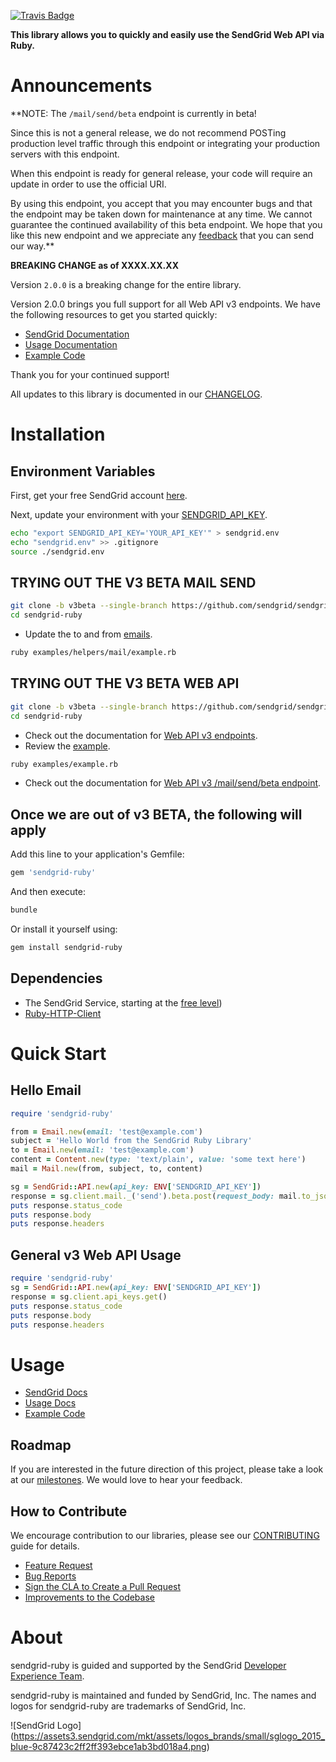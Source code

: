 [![Travis Badge](https://travis-ci.org/sendgrid/sendgrid-ruby.svg?branch=v3beta)](https://travis-ci.org/sendgrid/sendgrid-ruby)


**This library allows you to quickly and easily use the SendGrid Web API via Ruby.**

# Announcements

**NOTE: The `/mail/send/beta` endpoint is currently in beta!

Since this is not a general release, we do not recommend POSTing production level traffic through this endpoint or integrating your production servers with this endpoint.

When this endpoint is ready for general release, your code will require an update in order to use the official URI.

By using this endpoint, you accept that you may encounter bugs and that the endpoint may be taken down for maintenance at any time. We cannot guarantee the continued availability of this beta endpoint. We hope that you like this new endpoint and we appreciate any [feedback](dx+mail-beta@sendgrid.com) that you can send our way.**

**BREAKING CHANGE as of XXXX.XX.XX**

Version `2.0.0` is a breaking change for the entire library.

Version 2.0.0 brings you full support for all Web API v3 endpoints. We
have the following resources to get you started quickly:

-   [SendGrid
    Documentation](https://sendgrid.com/docs/API_Reference/Web_API_v3/index.html)
-   [Usage
    Documentation](https://github.com/sendgrid/sendgrid-ruby/tree/v3beta/USAGE.md)
-   [Example
    Code](https://github.com/sendgrid/sendgrid-ruby/tree/v3beta/examples)

Thank you for your continued support!

All updates to this library is documented in our [CHANGELOG](https://github.com/sendgrid/sendgrid-ruby/blob/v3beta/CHANGELOG.md).

# Installation

## Environment Variables

First, get your free SendGrid account [here](https://sendgrid.com/free?source=sendgrid-ruby).

Next, update your environment with your [SENDGRID_API_KEY](https://app.sendgrid.com/settings/api_keys).

```bash
echo "export SENDGRID_API_KEY='YOUR_API_KEY'" > sendgrid.env
echo "sendgrid.env" >> .gitignore
source ./sendgrid.env
```
## TRYING OUT THE V3 BETA MAIL SEND

```bash
git clone -b v3beta --single-branch https://github.com/sendgrid/sendgrid-ruby.git
cd sendgrid-ruby
```

* Update the to and from [emails](https://github.com/sendgrid/sendgrid-ruby/blob/v3beta/examples/helpers/mail/example.rb#L7).

```bash
ruby examples/helpers/mail/example.rb
```

## TRYING OUT THE V3 BETA WEB API

```bash
git clone -b v3beta --single-branch https://github.com/sendgrid/sendgrid-ruby.git
cd sendgrid-ruby
```

* Check out the documentation for [Web API v3 endpoints](https://sendgrid.com/docs/API_Reference/Web_API_v3/index.html).
* Review the [example](https://github.com/sendgrid/sendgrid-ruby/blob/v3beta/examples).

```bash
ruby examples/example.rb
```

* Check out the documentation for [Web API v3 /mail/send/beta endpoint](https://sendgrid.com/docs/API_Reference/Web_API_v3/Mail/index.html).

## Once we are out of v3 BETA, the following will apply

Add this line to your application's Gemfile:

```bash
gem 'sendgrid-ruby'
```

And then execute:

```bash
bundle
```

Or install it yourself using:

```bash
gem install sendgrid-ruby
```

## Dependencies

- The SendGrid Service, starting at the [free level](https://sendgrid.com/free?source=sendgrid-ruby))
- [Ruby-HTTP-Client](https://github.com/sendgrid/ruby-http-client)

# Quick Start

## Hello Email

```ruby
require 'sendgrid-ruby'

from = Email.new(email: 'test@example.com')
subject = 'Hello World from the SendGrid Ruby Library'
to = Email.new(email: 'test@example.com')
content = Content.new(type: 'text/plain', value: 'some text here')
mail = Mail.new(from, subject, to, content)

sg = SendGrid::API.new(api_key: ENV['SENDGRID_API_KEY'])
response = sg.client.mail._('send').beta.post(request_body: mail.to_json)
puts response.status_code
puts response.body
puts response.headers
```

## General v3 Web API Usage

```ruby
require 'sendgrid-ruby'
sg = SendGrid::API.new(api_key: ENV['SENDGRID_API_KEY'])
response = sg.client.api_keys.get()
puts response.status_code
puts response.body
puts response.headers
```

# Usage

- [SendGrid Docs](https://sendgrid.com/docs/API_Reference/index.html)
- [Usage Docs](https://github.com/sendgrid/sendgrid-ruby/tree/v3beta/USAGE.md)
- [Example Code](https://github.com/sendgrid/sendgrid-ruby/tree/v3beta/examples)

## Roadmap

If you are interested in the future direction of this project, please take a look at our [milestones](
). We would love to hear your feedback.

## How to Contribute

We encourage contribution to our libraries, please see our [CONTRIBUTING](https://github.com/sendgrid/sendgrid-ruby/tree/v3beta/CONTRIBUTING.md) guide for details.

- [Feature Request](https://github.com/sendgrid/sendgrid-ruby/tree/v3beta/CONTRIBUTING.md#feature_request)
- [Bug Reports](https://github.com/sendgrid/sendgrid-ruby/tree/v3beta/CONTRIBUTING.md#submit_a_bug_report)
- [Sign the CLA to Create a Pull Request](https://github.com/sendgrid/sendgrid-ruby/tree/v3beta/CONTRIBUTING.md#cla)
- [Improvements to the Codebase](https://github.com/sendgrid/sendgrid-ruby/tree/v3beta/CONTRIBUTING.md#improvements_to_the_codebase)

# About

sendgrid-ruby is guided and supported by the SendGrid [Developer Experience Team](mailto:dx@sendgrid.com).

sendgrid-ruby is maintained and funded by SendGrid, Inc. The names and logos for sendgrid-ruby are trademarks of SendGrid, Inc.

![SendGrid Logo]
(https://assets3.sendgrid.com/mkt/assets/logos_brands/small/sglogo_2015_blue-9c87423c2ff2ff393ebce1ab3bd018a4.png)